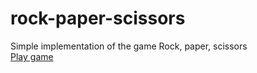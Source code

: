 # rock-paper-scissors
Simple implementation of the game Rock, paper, scissors  
[Play game](https://solovlad.github.io/rock-paper-scissors/)
